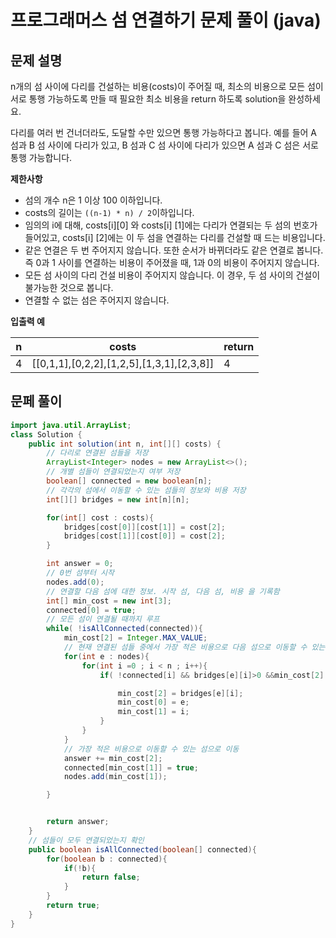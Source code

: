 

# 프로그래머스 섬 연결하기 문제 풀이 (java)



## 문제 설명

n개의 섬 사이에 다리를 건설하는 비용(costs)이 주어질 때, 최소의 비용으로 모든 섬이 서로 통행 가능하도록 만들 때 필요한 최소 비용을 return 하도록 solution을 완성하세요.

다리를 여러 번 건너더라도, 도달할 수만 있으면 통행 가능하다고 봅니다. 예를 들어 A 섬과 B 섬 사이에 다리가 있고, B 섬과 C 섬 사이에 다리가 있으면 A 섬과 C 섬은 서로 통행 가능합니다.

**제한사항**

- 섬의 개수 n은 1 이상 100 이하입니다.
- costs의 길이는 `((n-1) * n) / 2`이하입니다.
- 임의의 i에 대해, costs[i][0] 와 costs[i] [1]에는 다리가 연결되는 두 섬의 번호가 들어있고, costs[i] [2]에는 이 두 섬을 연결하는 다리를 건설할 때 드는 비용입니다.
- 같은 연결은 두 번 주어지지 않습니다. 또한 순서가 바뀌더라도 같은 연결로 봅니다. 즉 0과 1 사이를 연결하는 비용이 주어졌을 때, 1과 0의 비용이 주어지지 않습니다.
- 모든 섬 사이의 다리 건설 비용이 주어지지 않습니다. 이 경우, 두 섬 사이의 건설이 불가능한 것으로 봅니다.
- 연결할 수 없는 섬은 주어지지 않습니다.

**입출력 예**

| n    | costs                                     | return |
| ---- | ----------------------------------------- | ------ |
| 4    | [[0,1,1],[0,2,2],[1,2,5],[1,3,1],[2,3,8]] | 4      |

## 문페 풀이

```java
import java.util.ArrayList;
class Solution {
    public int solution(int n, int[][] costs) {
        // 다리로 연결된 섬들을 저장
        ArrayList<Integer> nodes = new ArrayList<>();
        // 개별 섬들이 연결되었는지 여부 저장
        boolean[] connected = new boolean[n];
        // 각각의 섬에서 이동할 수 있는 섬들의 정보와 비용 저장
        int[][] bridges = new int[n][n];

        for(int[] cost : costs){
            bridges[cost[0]][cost[1]] = cost[2];
            bridges[cost[1]][cost[0]] = cost[2];
        }

        int answer = 0;
        // 0번 섬부터 시작
        nodes.add(0);
        // 연결할 다음 섬에 대한 정보. 시작 섬, 다음 섬, 비용 을 기록함
        int[] min_cost = new int[3];
        connected[0] = true;
        // 모든 섬이 연결될 때까지 루프
        while( !isAllConnected(connected)){
            min_cost[2] = Integer.MAX_VALUE;
            // 현재 연결된 섬들 중에서 가장 적은 비용으로 다음 섬으로 이동할 수 있는 경우 찾음
            for(int e : nodes){
                for(int i =0 ; i < n ; i++){
                    if( !connected[i] && bridges[e][i]>0 &&min_cost[2] > bridges[e][i]  ){

                        min_cost[2] = bridges[e][i];
                        min_cost[0] = e;
                        min_cost[1] = i;
                    }
                }
            }
			// 가장 적은 비용으로 이동할 수 있는 섬으로 이동
            answer += min_cost[2];
            connected[min_cost[1]] = true;
            nodes.add(min_cost[1]);

        }


        return answer;
    }
	// 섬들이 모두 연결되었는지 확인
    public boolean isAllConnected(boolean[] connected){
        for(boolean b : connected){
            if(!b){
                return false;
            }
        }
        return true;
    }
}
```


